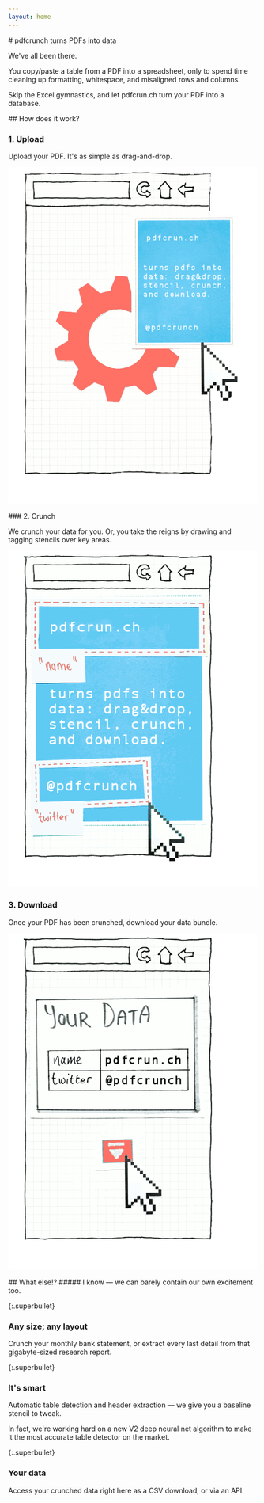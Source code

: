 ```yaml
---
layout: home
---
```


<div class="section super">
# pdfcrunch turns PDFs into data

We've all been there.

You copy/paste a table from a PDF into a spreadsheet, only to spend time cleaning up formatting, whitespace, and misaligned rows and columns.

Skip the Excel gymnastics, and let pdfcrun.ch turn your PDF into a database.

</div>

<div class="divider">
## How does it work?
</div>

<div class="threethings section">
<div class="thing1">

### 1. Upload

Upload your PDF. It's as simple as drag-and-drop.

![Step 1](assets/img/step1.png)

</div>
<div class="thing2">
### 2. Crunch

We crunch your data for you. Or, you take the reigns by drawing and tagging stencils over key areas.

![Step 2](assets/img/step2.png)

</div>
<div class="thing3">
            
### 3. Download
            
Once your PDF has been crunched, download your data bundle.

![Step 3](assets/img/step3.png)
</div>
</div>

<div class="divider alt">
## What else!?
##### I know &mdash; we can barely contain our own excitement too.
</div>

<div class="threethings section">
<div class="thing1">

{:.superbullet}
###  Any size; any layout

Crunch your monthly bank statement, or extract every last detail from that gigabyte-sized research report.

</div>
<div class="thing2">

{:.superbullet}
### It's smart

Automatic table detection and header extraction — we give you a baseline stencil to tweak.

In fact, we're working hard on a new V2 deep neural net algorithm to make it the most accurate table detector on the market.

</div>
<div class="thing3">

{:.superbullet}
### Your data

Access your crunched data right here as a CSV download, or via an API.

</div>
</div>

